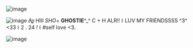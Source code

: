 ![image](https://camo.githubusercontent.com/03323ca039a2a7c7303e2b166919e10d01eb477ada15dad39b17c9298785eb4a/68747470733a2f2f36342e6d656469612e74756d626c722e636f6d2f36303539376334306461653464333130653938643965653439346133376532322f333563383462363133623932323930332d34652f73353430783831302f613731626361356635353364333136333262376531643662653832353430636635333666373464632e706e6a)          

![image](https://64.media.tumblr.com/fa5b28a87585a361e3b1a7b1a55456d3/d5190254c665ea4e-ea/s640x960/2b122172b3c23940a2057902d2e6cfb07398da86.pnj)
            𝜗𝜚  HIII *SHO*+ **GHOSTIE**^_^  C + H ALR!!    ꒰  LUV MY FRIENDSSSS ^3^ <33  ꒰   2 . 24 *!*   ꒰ #self love <3.           

![image](https://camo.githubusercontent.com/3766ad7ce4f9f5be510a48f6bf85b87e56b9255eab996032e24a4b6fe94e3eaf/68747470733a2f2f36342e6d656469612e74756d626c722e636f6d2f30333236313130306461336165323365666161623034623337633062373730382f333563383462363133623932323930332d66312f73353430783831302f623131636632356639353830373463303361656338313832653539303039373635323263356539662e706e6a)
